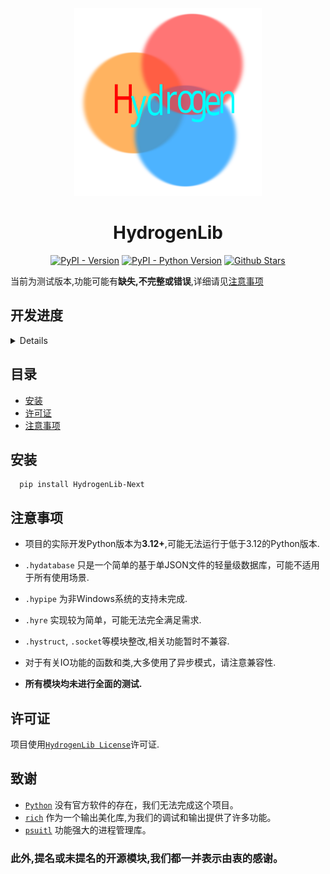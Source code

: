 <div align="center">
    <img src="src/image/HydroLib-LOGO-SVG.svg" alt="HydrogenLib Logo" height="300">
</div>

<h1 align="center">HydrogenLib</h1>

<div align="center">

[![PyPI - Version](https://img.shields.io/pypi/v/hydrogenlib-next.svg)](https://pypi.org/project/hydrogenlib)
[![PyPI - Python Version](https://img.shields.io/pypi/pyversions/hydrogenlib-next.svg)](https://pypi.org/project/hydrogenlib)
[![Github Stars](https://img.shields.io/github/stars/LittleSong2024/HydrogenLib.svg)](https://github.com/LittleSong2024/HydrogenLib)

</div>

当前为测试版本,功能可能有**缺失,不完整或错误**,详细请见[注意事项](#注意事项)
## 开发进度
<summary>
<details>

- [ ] boardcast_room
- [ ] codedoc
- [x] data_strctures
- [x] encrypt
- [ ] hycl(Hydrogen Config Language)
- [x] hyconfig(未严格测试)
- [ ] hydownloader
- [x] hystruct(长期更新)
- [x] json
- [ ] namedpipe
- [x] re_plus
- [x] sample_data
- [x] ses(有点草率)
- [ ] socket_structures
  - [ ] serialized_socket
- [x] test_manager(已弃用)
- [x] type_func(长期更新)
- [x] utils(长期更新)
- [ ] auth(未测试)
- [x] const(长期更新)
- [x] coro_plus(长期更新)
- [x] database(实现较为简单)
- [x] decorators(长期更新)
- [x] encryio
- [ ] env_plus
- [x] example
- [x] file(长期更新)
- [x] hash
- [x] hytime(长期更新)
- [x] hywinreg(有点乱)
- [x] import_plus
- [x] io_addons(长期更新)
- [x] json_file
- [x] logging_methods(已弃用,准备开发新的日志记录器)
- [x] neostruct
- [x] network(长期更新)
- [x] ospipe
- [x] output_methods
- [x] path
- [x] process
- [x] process_addons
- [x] signal(只是一个信号的模拟实现)
- [x] socket(打包好的异步Socket实现)
- [x] struct_plus
- [x] sys_plus(长期更新)
- [x] threading_methods(长期更新)

</details>
</summary>

## 目录

- [安装](#安装)
- [许可证](#许可证)
- [注意事项](#注意事项)

## 安装

```shell
  pip install HydrogenLib-Next
```

## 注意事项
- 项目的实际开发Python版本为**3.12+**,可能无法运行于低于3.12的Python版本.
- `.hydatabase` 只是一个简单的基于单JSON文件的轻量级数据库，可能不适用于所有使用场景.
- `.hypipe` 为非Windows系统的支持未完成.
- `.hyre` 实现较为简单，可能无法完全满足需求.
- `.hystruct`, `.socket`等模块整改,相关功能暂时不兼容.
- 对于有关IO功能的函数和类,大多使用了异步模式，请注意兼容性.

- **所有模块均未进行全面的测试.**

## 许可证

项目使用[`HydrogenLib License`](License.md)许可证.

## 致谢

 - [`Python`](https://www.python.org/) 没有官方软件的存在，我们无法完成这个项目。
 - [`rich`](https://github.com/Textualize/rich) 作为一个输出美化库,为我们的调试和输出提供了许多功能。
 - [`psuitl`](https://pypi.org/project/psutil) 功能强大的进程管理库。

### 此外,提名或未提名的开源模块,我们都一并表示由衷的感谢。
